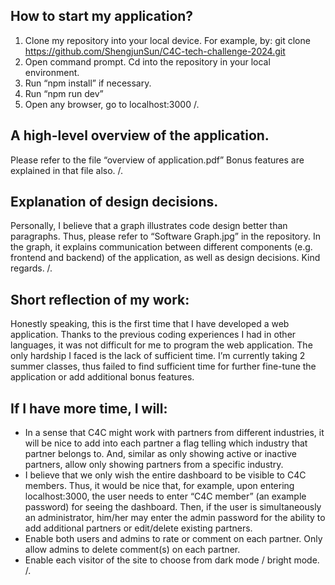 ## How to start my application? ## 
1.	Clone my repository into your local device. For example, by:
git clone https://github.com/ShengjunSun/C4C-tech-challenge-2024.git
2.	Open command prompt. Cd into the repository in your local environment. 
3.	Run “npm install” if necessary. 
4.	Run “npm run dev”
5.	Open any browser, go to localhost:3000
/. 

## A high-level overview of the application. ## 
Please refer to the file “overview of application.pdf” Bonus features are explained in that file also. 
/. 

## Explanation of design decisions. ##
Personally, I believe that a graph illustrates code design better than paragraphs. Thus, please refer to “Software Graph.jpg” in the repository.
In the graph, it explains communication between different components (e.g. frontend and backend) of the application, as well as design decisions. Kind regards. 
/. 

## Short reflection of my work: ## 
Honestly speaking, this is the first time that I have developed a web application. Thanks to the previous coding experiences I had in other languages, it was not difficult for me to program the web application. 
The only hardship I faced is the lack of sufficient time. I’m currently taking 2 summer classes, thus failed to find sufficient time for further fine-tune the application or add additional bonus features. 
## If I have more time, I will: ##
-	In a sense that C4C might work with partners from different industries, it will be nice to add into each partner a flag telling which industry that partner belongs to. And, similar as only showing active or inactive partners, allow only showing partners from a specific industry. 
-	I believe that we only wish the entire dashboard to be visible to C4C members. Thus, it would be nice that, for example, upon entering localhost:3000, the user needs to enter “C4C member” (an example password) for seeing the dashboard. Then, if the user is simultaneously an administrator, him/her may enter the admin password for the ability to add additional partners or edit/delete existing partners. 
-	Enable both users and admins to rate or comment on each partner. Only allow admins to delete comment(s) on each partner. 
-	Enable each visitor of the site to choose from dark mode / bright mode. 
/.
